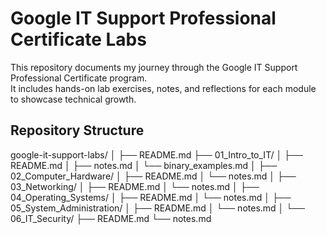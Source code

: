 # Google IT Support Professional Certificate Labs

This repository documents my journey through the Google IT Support Professional Certificate program.  
It includes hands-on lab exercises, notes, and reflections for each module to showcase technical growth.

## Repository Structure
google-it-support-labs/
│
├── README.md
├── 01_Intro_to_IT/
│   ├── README.md
│   ├── notes.md
│   └── binary_examples.md
│
├── 02_Computer_Hardware/
│   ├── README.md
│   └── notes.md
│
├── 03_Networking/
│   ├── README.md
│   └── notes.md
│
├── 04_Operating_Systems/
│   ├── README.md
│   └── notes.md
│
├── 05_System_Administration/
│   ├── README.md
│   └── notes.md
│
└── 06_IT_Security/
    ├── README.md
    └── notes.md

